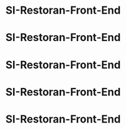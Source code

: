 # SI-Restoran-Front-End
# SI-Restoran-Front-End
# SI-Restoran-Front-End
# SI-Restoran-Front-End
# SI-Restoran-Front-End
